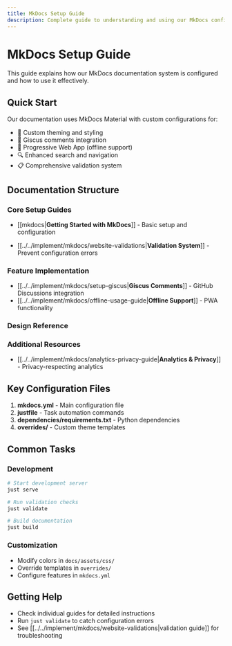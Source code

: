 ```yaml
---
title: MkDocs Setup Guide
description: Complete guide to understanding and using our MkDocs configuration
---
```


# MkDocs Setup Guide

This guide explains how our MkDocs documentation system is configured and how to use it effectively.

## Quick Start

Our documentation uses MkDocs Material with custom configurations for:

- 🎨 Custom theming and styling
- 💬 Giscus comments integration
- 📱 Progressive Web App (offline support)
- 🔍 Enhanced search and navigation
- 📋 Comprehensive validation system

## Documentation Structure

### Core Setup Guides

- [[mkdocs|**Getting Started with MkDocs**]] - Basic setup and configuration
<!-- - [[customization-guide|**Customization Guide**]] - Theme, colors, and styling -->
<!-- - [[navigation-guide|**Navigation Setup**]] - Configure site navigation -->
- [[../../implement/mkdocs/website-validations|**Validation System**]] - Prevent configuration errors

### Feature Implementation

- [[../../implement/mkdocs/setup-giscus|**Giscus Comments**]] - GitHub Discussions integration
- [[../../implement/mkdocs/offline-usage-guide|**Offline Support**]] - PWA functionality
<!-- - [[versioning-guide|**Versioning**]] - Multi-version documentation -->
<!-- - [[features-demo|**Features Demo**]] - Live examples of all features -->

### Design Reference

<!-- - [[components|**Components**]] - UI component reference -->
<!-- - [[css-variables|**CSS Variables**]] - Theming system -->
<!-- - [[typography|**Typography**]] - Font and text styling -->
<!-- - [[tags|**Tags**]] - Content tagging system -->

### Additional Resources

- [[../../implement/mkdocs/analytics-privacy-guide|**Analytics & Privacy**]] - Privacy-respecting analytics
<!-- - [[index|**Blog Examples**]] - Blog feature examples -->

## Key Configuration Files

1. **mkdocs.yml** - Main configuration file
2. **justfile** - Task automation commands
3. **dependencies/requirements.txt** - Python dependencies
4. **overrides/** - Custom theme templates

## Common Tasks

### Development

```bash
# Start development server
just serve

# Run validation checks
just validate

# Build documentation
just build
```

### Customization

- Modify colors in `docs/assets/css/`
- Override templates in `overrides/`
- Configure features in `mkdocs.yml`

## Getting Help

- Check individual guides for detailed instructions
- Run `just validate` to catch configuration errors
- See [[../../implement/mkdocs/website-validations|validation guide]] for troubleshooting
